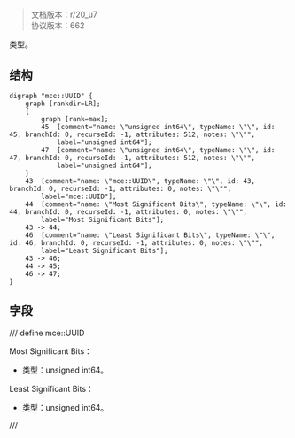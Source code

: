 # <!-- md:samp mce::UUID -->

> 文档版本：r/20_u7<br/>协议版本：662

<!-- md:samp mce::UUID -->类型。

## 结构

```viz
digraph "mce::UUID" {
	graph [rankdir=LR];
	{
		graph [rank=max];
		45	[comment="name: \"unsigned int64\", typeName: \"\", id: 45, branchId: 0, recurseId: -1, attributes: 512, notes: \"\"",
			label="unsigned int64"];
		47	[comment="name: \"unsigned int64\", typeName: \"\", id: 47, branchId: 0, recurseId: -1, attributes: 512, notes: \"\"",
			label="unsigned int64"];
	}
	43	[comment="name: \"mce::UUID\", typeName: \"\", id: 43, branchId: 0, recurseId: -1, attributes: 0, notes: \"\"",
		label="mce::UUID"];
	44	[comment="name: \"Most Significant Bits\", typeName: \"\", id: 44, branchId: 0, recurseId: -1, attributes: 0, notes: \"\"",
		label="Most Significant Bits"];
	43 -> 44;
	46	[comment="name: \"Least Significant Bits\", typeName: \"\", id: 46, branchId: 0, recurseId: -1, attributes: 0, notes: \"\"",
		label="Least Significant Bits"];
	43 -> 46;
	44 -> 45;
	46 -> 47;
}

```

## 字段

/// define
mce::UUID

Most Significant Bits：<!-- md:samp unsigned int64 -->

- 类型：unsigned int64。

Least Significant Bits：<!-- md:samp unsigned int64 -->

- 类型：unsigned int64。


///
